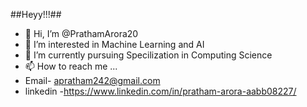 ##Heyy!!!##

- 👋 Hi, I’m @PrathamArora20
- 👀 I’m interested in Machine Learning and AI
- 🌱 I’m currently pursuing Specilization in Computing Science
- 📫 How to reach me ...
- Email- apratham242@gmail.com
- linkedin -https://www.linkedin.com/in/pratham-arora-aabb08227/ 

<!---
PrathamArora20/PrathamArora20 is a ✨ special ✨ repository because its `README.md` (this file) appears on your GitHub profile.
You can click the Preview link to take a look at your changes.
--->
